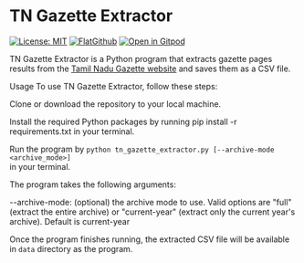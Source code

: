 # TN Gazette Extractor

[![License: MIT](https://img.shields.io/badge/License-MIT-yellow.svg)](https://opensource.org/licenses/MIT)
[![FlatGithub](https://img.shields.io/badge/FlatGithub-View%20Data-green?style=flat-square&logo=github)](https://flatgithub.com/srikanthlogic/TNGazette)
[![Open in Gitpod](https://img.shields.io/badge/Open%20in-Gitpod-blue?logo=gitpod)](https://gitpod.io/#https://github.com/srikanthlogic/TNGazette)


TN Gazette Extractor is a Python program that extracts gazette pages results from the [Tamil Nadu Gazette website](https://www.stationeryprinting.tn.gov.in/) and saves them as a CSV file.

Usage
To use TN Gazette Extractor, follow these steps:

Clone or download the repository to your local machine.

Install the required Python packages by running pip install -r requirements.txt in your terminal.

Run the program by 
`python tn_gazette_extractor.py [--archive-mode <archive_mode>]`  
in your terminal.

The program takes the following arguments:

--archive-mode: (optional) the archive mode to use. Valid options are "full" (extract the entire archive) or "current-year" (extract only the current year's archive). Default is current-year

Once the program finishes running, the extracted CSV file will be available in `data`  directory as the program.